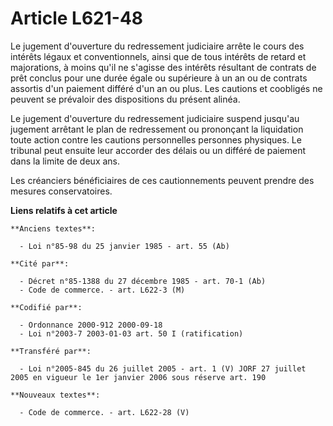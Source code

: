 # Article L621-48

Le jugement d'ouverture du redressement judiciaire arrête le cours des intérêts légaux et conventionnels, ainsi que de tous
intérêts de retard et majorations, à moins qu'il ne s'agisse des intérêts résultant de contrats de prêt conclus pour une
durée égale ou supérieure à un an ou de contrats assortis d'un paiement différé d'un an ou plus. Les cautions et coobligés ne
peuvent se prévaloir des dispositions du présent alinéa.

Le jugement d'ouverture du redressement judiciaire suspend jusqu'au jugement arrêtant le plan de redressement ou prononçant
la liquidation toute action contre les cautions personnelles personnes physiques. Le tribunal peut ensuite leur accorder des
délais ou un différé de paiement dans la limite de deux ans.

Les créanciers bénéficiaires de ces cautionnements peuvent prendre des mesures conservatoires.

**Liens relatifs à cet article**

	**Anciens textes**:

	  - Loi n°85-98 du 25 janvier 1985 - art. 55 (Ab)

	**Cité par**:

	  - Décret n°85-1388 du 27 décembre 1985 - art. 70-1 (Ab)
	  - Code de commerce. - art. L622-3 (M)

	**Codifié par**:

	  - Ordonnance 2000-912 2000-09-18
	  - Loi n°2003-7 2003-01-03 art. 50 I (ratification)

	**Transféré par**:

	  - Loi n°2005-845 du 26 juillet 2005 - art. 1 (V) JORF 27 juillet 2005 en vigueur le 1er janvier 2006 sous réserve art. 190

	**Nouveaux textes**:

	  - Code de commerce. - art. L622-28 (V)
